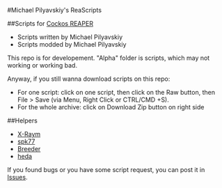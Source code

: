 #Michael Pilyavskiy's ReaScripts

##Scripts for [Cockos REAPER](http://reaper.fm)
- Scripts written by Michael Pilyavskiy
- Scripts modded by Michael Pilyavskiy

This repo is for developement. 
"Alpha" folder is scripts, which may not working or working bad.

Anyway, if you still wanna download scripts on this repo:
- For one script: click on one script, then click on the Raw button, then File > Save (via Menu, Right Click or CTRL/CMD +S).
- For the whole archive: click on Download Zip button on right side

##Helpers
- [X-Raym](http://forum.cockos.com/member.php?u=58284)
- [spk77](http://forum.cockos.com/member.php?u=49553)
- [Breeder](http://forum.cockos.com/member.php?u=27094)
- [heda](http://forum.cockos.com/member.php?u=47822)

If you found bugs or you have some script request, you can post it in [Issues](https://github.com/MichaelPilyavskiy/ReaScripts/issues).

